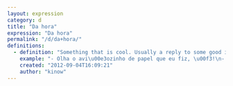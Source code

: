 ```yaml
---
layout: expression
category: d
title: "Da hora"
expression: "Da hora"
permalink: "/d/da+hora/"
definitions:
  - definition: "Something that is cool. Usually a reply to some good idea or commentary."
    example: "- Olha o avi\u00e3ozinho de papel que eu fiz, \u00f3!\n- Orra [meu](/m/meu/), da hora!"
    created: "2012-09-04T16:09:21"
    author: "kinow"
---
```

